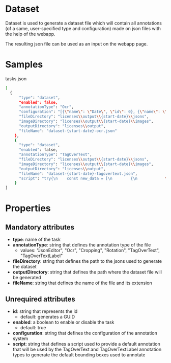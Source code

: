 # Dataset

Dataset is used to generate a dataset file which will contain all annotations (of a same, user-specified type and configuration) made on json files with the help of the webapp.

The resulting json file can be used as an input on the webapp page.

# Samples

tasks.json 
```sh
[
  {
      "type": "dataset",
      "enabled": false,
      "annotationType": "Ocr",
      "configuration": "[{\"name\": \"Date\", \"id\": 0}, {\"name\": \"City name\", \"id\": 1}]",
      "fileDirectory": "licenses\\output\\{start-date}\\jsons",
      "imageDirectory": "licenses\\output\\{start-date}\\images",
      "outputDirectory": "licenses\\output",
      "fileName": "dataset-{start-date}-ocr.json"
  	},
  	{
      "type": "dataset",
      "enabled": false,
      "annotationType": "TagOverText",
      "fileDirectory": "licenses\\output\\{start-date}\\jsons",
      "imageDirectory": "licenses\\output\\{start-date}\\images",
      "outputDirectory": "licenses\\output",
      "fileName": "dataset-{start-date}-tagovertext.json",
      "script": "try{\n    const new_data = [\n        {\n            \"annotation0\": {\n                \"labels\": {\n                    \"boundingBoxes\": [\n                        {\n                            \"id\": \"7ed8df70-9408-4b5a-b660-a36ef3447d02\",\n                            \"level\": 5,\n                            \"page_num\": 1,\n                            \"block_num\": 1,\n                            \"par_num\": 1,\n                            \"line_num\": 1,\n                            \"word_num\": 1,\n                            \"left\": 25,\n                            \"top\": 5,\n                            \"width\": 110,\n                            \"height\": 25,\n                            \"conf\": 73,\n                            \"text\": \"14.07.1981\"\n                        },\n                        {\n                            \"id\": \"7ed8df70-9408-4b5a-b660-a36ef3447d03\",\n                            \"level\": 3,\n                            \"page_num\": 1,\n                            \"block_num\": 2,\n                            \"par_num\": 1,\n                            \"line_num\": 1,\n                            \"word_num\": 1,\n                            \"left\": 145,\n                            \"top\": 5,\n                            \"width\": 109,\n                            \"height\": 28,\n                            \"conf\": 53,\n                            \"text\": \"Utopia city\"\n                        }\n                    ]\n                }\n            }\n        }\n    ];\n    rawBodyOutput = JSON.stringify(new_data);\n}\ncatch (e) {\n    rawBodyOutput = \"\"\n}"
  	}
] 
```


# Properties

## Mandatory attributes
- **type**: name of the task
- **annotationType**: string that defines the annotation type of the file
    - values: "JsonEditor", "Ocr", "Cropping", "Rotation", "TagOverText", "TagOverTextLabel"
- **fileDirectory**: string that defines the path to the jsons used to generate the dataset
- **outputDirectory**: string that defines the path where the dataset file will be generated
- **fileName**: string that defines the name of the file and its extension  
    
## Unrequired attributes
- **id**: string that represents the id
    - default: generates a GUID
- **enabled**: a boolean to enable or disable the task
    - default: true
- **configuration**: string that defines the configuration of the annotation system
- **script**: string that defines a script used to provide a default annotation that will be used by the TagOverText and TagOverTextLabel annotation types to generate the default bounding boxes used to annotate